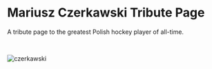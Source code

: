 # Mariusz Czerkawski Tribute Page
A tribute page to the greatest Polish hockey player of all-time.

<br>

![czerkawski](https://github.com/TommyHyperTexter/Mariusz-Czerkawski-Tribute-Page/assets/109879398/44075925-8db9-49c1-a73a-580510429d41)
